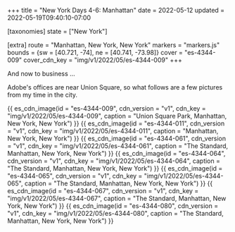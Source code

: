 +++
title = "New York Days 4-6: Manhattan"
date = 2022-05-12
updated = 2022-05-19T09:40:10-07:00

[taxonomies]
state = ["New York"]

[extra]
route = "Manhattan, New York, New York"
markers = "markers.js"
bounds = {sw = [40.721, -74], ne = [40.741, -73.98]}
cover = "es-4344-009"
cover_cdn_key = "img/v1/2022/05/es-4344-009"
+++

And now to business ...

Adobe's offices are near Union Square, so what follows are a few pictures from my time in the city.

<!-- more -->

{{ es_cdn_image(id = "es-4344-009", cdn_version = "v1", cdn_key = "img/v1/2022/05/es-4344-009", caption = "Union Square Park, Manhattan, New York, New York") }}
{{ es_cdn_image(id = "es-4344-011", cdn_version = "v1", cdn_key = "img/v1/2022/05/es-4344-011", caption = "Manhattan, New York, New York") }}
{{ es_cdn_image(id = "es-4344-061", cdn_version = "v1", cdn_key = "img/v1/2022/05/es-4344-061", caption = "The Standard, Manhattan, New York, New York") }}
{{ es_cdn_image(id = "es-4344-064", cdn_version = "v1", cdn_key = "img/v1/2022/05/es-4344-064", caption = "The Standard, Manhattan, New York, New York") }}
{{ es_cdn_image(id = "es-4344-065", cdn_version = "v1", cdn_key = "img/v1/2022/05/es-4344-065", caption = "The Standard, Manhattan, New York, New York") }}
{{ es_cdn_image(id = "es-4344-067", cdn_version = "v1", cdn_key = "img/v1/2022/05/es-4344-067", caption = "The Standard, Manhattan, New York, New York") }}
{{ es_cdn_image(id = "es-4344-080", cdn_version = "v1", cdn_key = "img/v1/2022/05/es-4344-080", caption = "The Standard, Manhattan, New York, New York") }}
